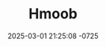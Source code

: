 ---
layout: movie-video-data
date: 2025-03-01 21:25:08 -0725
categories: movie

# Site Attributes
title: "Hmoob"
permalink: "/movie/Hmoob"

# Movie Attributes
synopsis: "Vim koj yog hmoob koj thiaj hlub hmoob. Zaj yeeb yaj kiab no hais txog hmoob ntsuab thiab hmoob dawb lub neej nyob koom zej koom zos ua ke. Yuav mus zoo li cas, thov nej npaj siab saib tau. "
producer: "Keeb Yaj"
director: "Keeb Yaj, Ham Nyiaj"
writer: ""
video_link: ""
genre: "Historical"
year: "2007"
release_type: "DVD"
storage: "Center for Hmong Studies"
thumbnail: "/assets/images/movie_thumbnails/Hmoob.jpeg"
publishing_company: "K & K Production"

# Sequels + Parts
base_movie: ""
total_parts: 0
sequel: ""

# Movie Cast
cast:
- name: "Keeb Yaj"
- name: "Maiv Lis Ham"
---